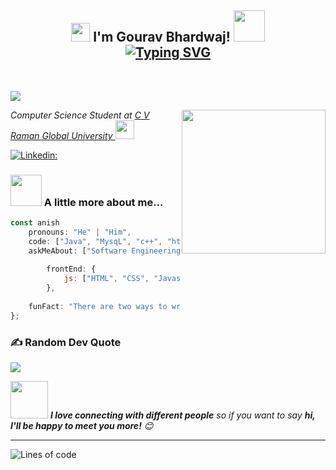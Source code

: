<h2 align="center"><img src="https://emojis.slackmojis.com/emojis/images/1531849430/4246/blob-sunglasses.gif?1531849430" width="30"/>  I'm Gourav Bhardwaj! <img src="https://media.giphy.com/media/12oufCB0MyZ1Go/giphy.gif" width="50"><br>
<a href="https://git.io/typing-svg"><img src="https://readme-typing-svg.demolab.com?font=times&pause=1000&center=true&width=435&lines=+++++++Being+a+coder+until+my+keyboard+dies" alt="Typing SVG" /></a>
</h2>
<br>

[![](https://visitcount.itsvg.in/api?id=Anish-Byte-Bot&icon=2&color=1)](https://visitcount.itsvg.in)

<img align='right' src="https://media.giphy.com/media/M9gbBd9nbDrOTu1Mqx/giphy.gif" width="230">
<p><em>Computer Science Student at <a href="https://www.cv raman global university.ac.in/cgu"> C V Raman Global University
</a><img src="https://media.giphy.com/media/WUlplcMpOCEmTGBtBW/giphy.gif" width="30"> 
</em></p>

[![Linkedin:](https://img.shields.io/badge/linkedin-%230077B5.svg?style=for-the-badge&logo=linkedin&logoColor=white)](https://www.linkedin.com/in/gourav-bhardwaj-9792aa248/)






### <img src="https://media.giphy.com/media/VgCDAzcKvsR6OM0uWg/giphy.gif" width="50"> A little more about me...  

```javascript
const anish
    pronouns: "He" | "Him",
    code: ["Java", "MysqL", "c++", "html , css"],
    askMeAbout: ["Software Engineering","web designing", "tech", "web dev"],
    
        frontEnd: {
            js: ["HTML", "CSS", "Javascript"],
        },
      
    funFact: "There are two ways to write error-free programs; only the third one works"
};
```
<!--# 📊 GitHub Stats:
![](https://github-readme-stats.vercel.app/api?username=Anish-Byte-Bot&theme=algolia&hide_border=false&include_all_commits=false&count_private=false)<br/>
![](https://github-readme-streak-stats.herokuapp.com/?user=Anish-Byte-Bot&theme=algolia&hide_border=false)<br/>
![](https://github-readme-stats.vercel.app/api/top-langs/?username=Anish-Byte-Bot&theme=algolia&hide_border=false&include_all_commits=false&count_private=false&layout=compact)



## 🏆 GitHub Trophies
![](https://github-profile-trophy.vercel.app/?username=Mr-GouravBhardwaj-Byte-Bot&theme=algolia&no-frame=true&no-bg=false&margin-w=4) -->

### ✍️ Random Dev Quote
![](https://quotes-github-readme.vercel.app/api?type=horizontal&theme=radical)


<img src="https://media.giphy.com/media/LnQjpWaON8nhr21vNW/giphy.gif" width="60"> <em><b>I love connecting with different people</b> so if you want to say <b>hi, I'll be happy to meet you more!</b> 😊</em>

---

![Lines of code](https://img.shields.io/badge/From%20Hello%20World%20I%27ve%20Written-1%20Million%20lines%20of%20code-blue)
